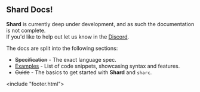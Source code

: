 <link href="/style/style.css" rel="stylesheet"/>
<include "header.html">

## Shard Docs!
**Shard** is currently deep under development, and as such the documentation is not complete.  
If you'd like to help out let us know in the [Discord](https://discord.gg/f5FVgr7gxX).  

The docs are split into the following sections:
- ~~Specification~~ - The exact language spec.
- [Examples](/docs/examples) - List of code snippets, showcasing syntax and features.
- ~~Guide~~ - The basics to get started with **Shard** and `sharc`.

<include "footer.html">
